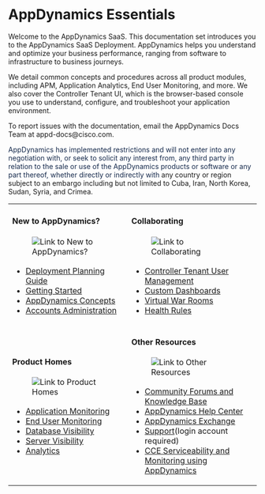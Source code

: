 <h1>AppDynamics Essentials</h1><p>Welcome to the AppDynamics SaaS. This documentation set introduces you to the AppDynamics SaaS Deployment. AppDynamics helps you understand and optimize your business performance, ranging from software to infrastructure to business journeys.&nbsp;</p><p>We detail common concepts and procedures across all product modules, including APM, Application Analytics, End User Monitoring, and more. We also cover the Controller Tenant UI, which is the browser-based console you use to understand, configure, and troubleshoot your application environment.&nbsp;</p><p>To report issues with the documentation, email the AppDynamics Docs Team at appd-docs@cisco.com.&nbsp;</p><p><span style="color: rgb(23, 43, 77)">AppDynamics has implemented restrictions and will&nbsp;not enter into any negotiation with, or seek to solicit any interest from, any third party in relation to the sale or use of the AppDynamics products or software or any part thereof, whether directly or indirectly with&nbsp;</span>any country or region subject to an embargo including but not limited to&nbsp;Cuba, Iran, North Korea, Sudan, Syria, and Crimea.</p><div><table><tbody><tr><td><h4>New to AppDynamics?</h4><div class="se-component se-image-container __se__float- __se__float-none"><figure><a href="https://docs.appdynamics.com/appd/23.x/latest/en/appdynamics-essentials#id-.AppDynamicsEssentialsv23.9-NewtoAppDynamics?" data-image-link="image"><img src="https://docs.appdynamics.com/appd/23.x/_/0A7000B801817F6BA9C71F687215B50A/1692995281587/images/common/link-solid.svg" alt="Link to New to AppDynamics?" data-image-link="https://docs.appdynamics.com/appd/23.x/latest/en/appdynamics-essentials#id-.AppDynamicsEssentialsv23.9-NewtoAppDynamics?" data-proportion="true" data-align="none" data-file-name="link-solid.svg" data-file-size="0" data-origin=",auto" data-size="," data-rotate="" data-percentage="auto,auto" origin-size="150,150" style="box-sizing: inherit; margin: 0px 0px 3px; padding: 0px; border: 0px; display: inline-block; vertical-align: middle;"></a></figure></div><ul><li><a href="https://docs.appdynamics.com/appd/23.x/latest/en/appdynamics-essentials/deployment-planning-guide" name="sp-plaintextbody-link">Deployment Planning Guide</a></li><li><a href="https://docs.appdynamics.com/appd/23.x/latest/en/appdynamics-essentials/getting-started" name="sp-plaintextbody-link">Getting Started</a></li><li><a href="https://docs.appdynamics.com/appd/23.x/latest/en/appdynamics-essentials/appdynamics-concepts" name="sp-plaintextbody-link">AppDynamics Concepts</a></li><li><a href="https://docs.appdynamics.com/accounts/en/cloud-native-application-observability-account-administration" name="sp-plaintextbody-link">Accounts Administration</a></li></ul></td><td><h4>Collaborating</h4><div class="se-component se-image-container __se__float- __se__float-none"><figure><a href="https://docs.appdynamics.com/appd/23.x/latest/en/appdynamics-essentials#id-.AppDynamicsEssentialsv23.9-Collaborating" data-image-link="image"><img src="https://docs.appdynamics.com/appd/23.x/_/0A7000B801817F6BA9C71F687215B50A/1692995281587/images/common/link-solid.svg" alt="Link to Collaborating" data-image-link="https://docs.appdynamics.com/appd/23.x/latest/en/appdynamics-essentials#id-.AppDynamicsEssentialsv23.9-Collaborating" data-proportion="true" data-align="none" data-file-name="link-solid.svg" data-file-size="0" data-origin=",auto" data-size="," data-rotate="" data-percentage="auto,auto" origin-size="150,150" style="box-sizing: inherit; margin: 0px 0px 3px; padding: 0px; border: 0px; display: inline-block; vertical-align: middle;"></a></figure></div><ul><li><a href="https://docs.appdynamics.com/accounts/en/cisco-appdynamics-saas-deployment-user-management" name="sp-plaintextbody-link">Controller Tenant User Management</a></li><li><a href="https://docs.appdynamics.com/appd/23.x/latest/en/appdynamics-essentials/dashboards-and-reports/custom-dashboards" name="sp-plaintextbody-link">Custom Dashboards</a></li><li><a href="https://docs.appdynamics.com/appd/23.x/latest/en/appdynamics-essentials/dashboards-and-reports/custom-dashboards/virtual-war-rooms" name="sp-plaintextbody-link">Virtual War Rooms</a></li><li><a href="https://docs.appdynamics.com/appd/23.x/latest/en/appdynamics-essentials/alert-and-respond/health-rules" name="sp-plaintextbody-link">Health Rules</a></li></ul></td></tr><tr><td><h4>Product Homes</h4><div class="se-component se-image-container __se__float- __se__float-none"><figure><a href="https://docs.appdynamics.com/appd/23.x/latest/en/appdynamics-essentials#id-.AppDynamicsEssentialsv23.9-ProductHomes" data-image-link="image"><img src="https://docs.appdynamics.com/appd/23.x/_/0A7000B801817F6BA9C71F687215B50A/1692995281587/images/common/link-solid.svg" alt="Link to Product Homes" data-image-link="https://docs.appdynamics.com/appd/23.x/latest/en/appdynamics-essentials#id-.AppDynamicsEssentialsv23.9-ProductHomes" data-proportion="true" data-align="none" data-file-name="link-solid.svg" data-file-size="0" data-origin=",auto" data-size="," data-rotate="" data-percentage="auto,auto" origin-size="150,150" style="box-sizing: inherit; margin: 0px 0px 3px; padding: 0px; border: 0px; display: inline-block; vertical-align: middle;"></a></figure></div><ul><li><a href="https://docs.appdynamics.com/appd/23.x/latest/en/application-monitoring" name="sp-plaintextbody-link">Application Monitoring</a></li><li><a href="https://docs.appdynamics.com/appd/23.x/latest/en/end-user-monitoring" name="sp-plaintextbody-link">End User Monitoring</a></li><li><a href="https://docs.appdynamics.com/appd/23.x/latest/en/database-visibility" name="sp-plaintextbody-link">Database Visibility</a></li><li><a href="https://docs.appdynamics.com/appd/23.x/latest/en/infrastructure-visibility/server-visibility" name="sp-plaintextbody-link">Server Visibility</a></li><li><a href="https://docs.appdynamics.com/appd/23.x/latest/en/analytics" name="sp-plaintextbody-link">Analytics</a></li></ul></td><td><h4>Other Resources</h4><div class="se-component se-image-container __se__float- __se__float-none"><figure><a href="https://docs.appdynamics.com/appd/23.x/latest/en/appdynamics-essentials#id-.AppDynamicsEssentialsv23.9-OtherResources" data-image-link="image"><img src="https://docs.appdynamics.com/appd/23.x/_/0A7000B801817F6BA9C71F687215B50A/1692995281587/images/common/link-solid.svg" alt="Link to Other Resources" data-image-link="https://docs.appdynamics.com/appd/23.x/latest/en/appdynamics-essentials#id-.AppDynamicsEssentialsv23.9-OtherResources" data-proportion="true" data-align="none" data-file-name="link-solid.svg" data-file-size="0" data-origin=",auto" data-size="," data-rotate="" data-percentage="auto,auto" origin-size="150,150" style="box-sizing: inherit; margin: 0px 0px 3px; padding: 0px; border: 0px; display: inline-block; vertical-align: middle;"></a></figure></div><ul><li><a rel="nofollow" href="https://community.appdynamics.com/" target="blank">Community Forums and Knowledge Base</a></li><li><a rel="nofollow" href="https://www.appdynamics.com/support/" target="blank">AppDynamics Help Center</a></li><li><a rel="nofollow" href="https://www.appdynamics.com/community/exchange/" target="blank">AppDynamics Exchange</a></li><li><a rel="nofollow" href="https://community.appdynamics.com/" target="blank">Support</a>(login account required)</li><li><a rel="nofollow" href="https://www.cisco.com/c/en/us/td/docs/voice_ip_comm/cust_contact/contact_center/icm_enterprise/icm_enterprise_12_6_1/configuration/guide/ucce_b_serviceability-guide-for-cisco-unified_12_6/ucce_b_serviceability-guide-for-cisco-unified_12_6_chapter_010000.html" target="blank">CCE Serviceability and Monitoring using AppDynamics</a></li></ul></td></tr></tbody></table></div>